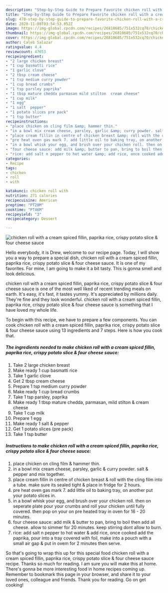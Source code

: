 ```yaml
---
description: "Step-by-Step Guide to Prepare Favorite chicken roll with a cream spiced fillin, paprika rice, crispy potato slice &amp;amp; four cheese sauce"
title: "Step-by-Step Guide to Prepare Favorite chicken roll with a cream spiced fillin, paprika rice, crispy potato slice &amp;amp; four cheese sauce"
slug: 478-step-by-step-guide-to-prepare-favorite-chicken-roll-with-a-cream-spiced-fillin-paprika-rice-crispy-potato-slice-and-amp-four-cheese-sauce
date: 2020-11-08T03:54:53.052Z
image: https://img-global.cpcdn.com/recipes/26810685/751x532cq70/chicken-roll-with-a-cream-spiced-fillin-paprika-rice-crispy-potato-slice-four-cheese-sauce-recipe-main-photo.jpg
thumbnail: https://img-global.cpcdn.com/recipes/26810685/751x532cq70/chicken-roll-with-a-cream-spiced-fillin-paprika-rice-crispy-potato-slice-four-cheese-sauce-recipe-main-photo.jpg
cover: https://img-global.cpcdn.com/recipes/26810685/751x532cq70/chicken-roll-with-a-cream-spiced-fillin-paprika-rice-crispy-potato-slice-four-cheese-sauce-recipe-main-photo.jpg
author: Caleb Salazar
ratingvalue: 4.4
reviewcount: 47653
recipeingredient:
- "2 large chicken breast"
- "1 cup basmatti rice"
- "1 garlic clove"
- "2 tbsp cream cheese"
- "1 tsp medium curry powder"
- "1 cup bread crumbs"
- "1 tsp parsley paprika"
- "1 tbsp mature chedda parmasan mild stilton  cream cheese"
- "1 cup milk"
- "1 egg"
- "1 salt  pepper"
- "1 potato slices pre pack"
- "1 tsp butter"
recipeinstructions:
- "place chicken on cling film &amp; hammer thin."
- "in a bowl mix cream cheese, parsley, garlic &amp; curry powder. salt &amp; pepper and mix together."
- "place cream fillin in centre of chicken breast &amp; roll with the cling film into a tube. make sure its sealed tight &amp; place in fridge for 2 hours."
- "pre heat oven gas mark 7. add little oil to baking tray, on another put your potato slices in."
- "in a bowl whisk your egg, and brush over your chicken roll. then on seperate plate pour your crumbs and roll your chicken until fully covered. then pop on your on pre heated tray in oven for 16 - 20 minutes."
- "four cheese sauce: add milk &amp; butter to pan, bring to boil then add all cheese. allow to simmer for 20 minutes. keep stirring dont allow to burn."
- "rice: add salt n pepper to hot water &amp; add rice, once cooked add the paprika, pour into a tray covered with foil, make into a pouch with a small air gap &amp; put in ovem for 2 minutes then serve."
categories:
- Recipe
tags:
- chicken
- roll
- with

katakunci: chicken roll with 
nutrition: 271 calories
recipecuisine: American
preptime: "PT20M"
cooktime: "PT46M"
recipeyield: "3"
recipecategory: Dessert

---
```



![chicken roll with a cream spiced fillin, paprika rice, crispy potato slice &amp; four cheese sauce](https://img-global.cpcdn.com/recipes/26810685/751x532cq70/chicken-roll-with-a-cream-spiced-fillin-paprika-rice-crispy-potato-slice-four-cheese-sauce-recipe-main-photo.jpg)

Hello everybody, it is Drew, welcome to our recipe page. Today, I will show you a way to prepare a special dish, chicken roll with a cream spiced fillin, paprika rice, crispy potato slice &amp; four cheese sauce. It is one of my favorites. For mine, I am going to make it a bit tasty. This is gonna smell and look delicious.



chicken roll with a cream spiced fillin, paprika rice, crispy potato slice &amp; four cheese sauce is one of the most well liked of recent trending meals on earth. It's easy, it's fast, it tastes yummy. It's appreciated by millions daily. They're fine and they look wonderful. chicken roll with a cream spiced fillin, paprika rice, crispy potato slice &amp; four cheese sauce is something that I have loved my whole life.


To begin with this recipe, we have to prepare a few components. You can cook chicken roll with a cream spiced fillin, paprika rice, crispy potato slice &amp; four cheese sauce using 13 ingredients and 7 steps. Here is how you cook that.

<!--inarticleads1-->

##### The ingredients needed to make chicken roll with a cream spiced fillin, paprika rice, crispy potato slice &amp; four cheese sauce:

1. Take 2 large chicken breast
1. Make ready 1 cup basmatti rice
1. Take 1 garlic clove
1. Get 2 tbsp cream cheese
1. Prepare 1 tsp medium curry powder
1. Make ready 1 cup bread crumbs
1. Take 1 tsp parsley, paprika
1. Make ready 1 tbsp mature chedda, parmasan, mild stilton &amp; cream cheese
1. Take 1 cup milk
1. Prepare 1 egg
1. Make ready 1 salt &amp; pepper
1. Get 1 potato slices (pre pack)
1. Take 1 tsp butter




<!--inarticleads2-->

##### Instructions to make chicken roll with a cream spiced fillin, paprika rice, crispy potato slice &amp; four cheese sauce:

1. place chicken on cling film &amp; hammer thin.
1. in a bowl mix cream cheese, parsley, garlic &amp; curry powder. salt &amp; pepper and mix together.
1. place cream fillin in centre of chicken breast &amp; roll with the cling film into a tube. make sure its sealed tight &amp; place in fridge for 2 hours.
1. pre heat oven gas mark 7. add little oil to baking tray, on another put your potato slices in.
1. in a bowl whisk your egg, and brush over your chicken roll. then on seperate plate pour your crumbs and roll your chicken until fully covered. then pop on your on pre heated tray in oven for 16 - 20 minutes.
1. four cheese sauce: add milk &amp; butter to pan, bring to boil then add all cheese. allow to simmer for 20 minutes. keep stirring dont allow to burn.
1. rice: add salt n pepper to hot water &amp; add rice, once cooked add the paprika, pour into a tray covered with foil, make into a pouch with a small air gap &amp; put in ovem for 2 minutes then serve.




So that's going to wrap this up for this special food chicken roll with a cream spiced fillin, paprika rice, crispy potato slice &amp; four cheese sauce recipe. Thanks so much for reading. I am sure you will make this at home. There's gonna be more interesting food in home recipes coming up. Remember to bookmark this page in your browser, and share it to your loved ones, colleague and friends. Thank you for reading. Go on get cooking!
